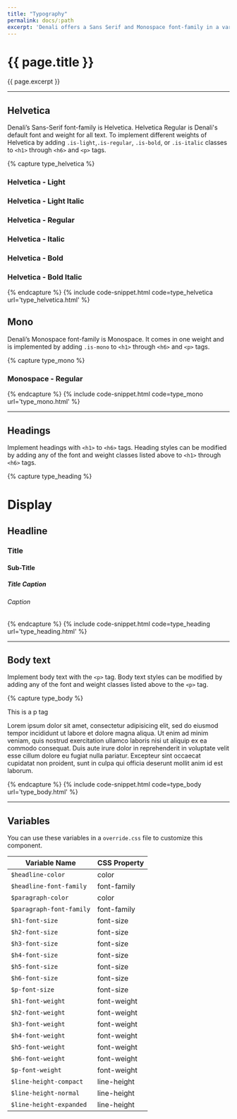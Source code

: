 ```yaml
---
title: "Typography"
permalink: docs/:path
excerpt: 'Denali offers a Sans Serif and Monospace font-family in a variety of weights and heading styles.'
---
```


# {{ page.title }}

{{ page.excerpt }}


***


## Helvetica
Denali’s Sans-Serif font-family is Helvetica. Helvetica Regular is Denali's default font and weight for all text. To implement different weights of Helvetica by adding `.is-light`,`.is-regular`, `.is-bold`, or `.is-italic` classes to `<h1>` through `<h6>` and `<p>` tags.

{% capture type_helvetica %} 
<h3 class="is-light">Helvetica - Light</h3>
<h3 class="is-light is-italic">Helvetica - Light Italic</h3>
<h3 class="is-regular">Helvetica - Regular</h3>
<h3 class="is-italic">Helvetica - Italic</h3>
<h3 class="is-bold">Helvetica - Bold</h3>
<h3 class="is-bold is-italic">Helvetica - Bold Italic</h3>
 {% endcapture %}
{% include code-snippet.html code=type_helvetica url='type_helvetica.html' %}

## Mono
Denali’s Monospace font-family is Monospace. It comes in one weight and is implemented by adding `.is-mono` to `<h1>` through `<h6>` and `<p>` tags.

{% capture type_mono %} 
<h3 class="is-mono">Monospace - Regular</h3>
 {% endcapture %}
{% include code-snippet.html code=type_mono url='type_mono.html' %}


***


## Headings
Implement headings with `<h1>` to `<h6>` tags. Heading styles can be modified by adding any of the font and weight classes listed above to `<h1>` through `<h6>` tags.

{% capture type_heading %} 
<h1>Display</h1>
<h2>Headline</h2>
<h3>Title</h3>
<h4>Sub-Title</h4>
<h5 class="is-light">Title Caption</h5>
<h6 class="is-regular">Caption</h6>
 {% endcapture %}
{% include code-snippet.html code=type_heading url='type_heading.html' %}


***


## Body text
Implement body text with the `<p>` tag. Body text styles can be modified by adding any of the font and weight classes listed above to the `<p>` tag.

{% capture type_body %} 
<p>This is a p tag</p>
<p>Lorem ipsum dolor sit amet, consectetur adipisicing elit, sed do eiusmod tempor incididunt ut labore et dolore magna aliqua. Ut enim ad minim veniam, quis nostrud exercitation ullamco laboris nisi ut aliquip ex ea commodo consequat. Duis aute irure dolor in reprehenderit in voluptate velit esse cillum dolore eu fugiat nulla pariatur. Excepteur sint occaecat cupidatat non proident, sunt in culpa qui officia deserunt mollit anim id est laborum.</p>
 {% endcapture %}
{% include code-snippet.html code=type_body url='type_body.html' %}


***

## Variables
You can use these variables in a `override.css` file to customize this component.

|Variable Name|CSS Property|
| - | - |
|`$headline-color`| color|
|`$headline-font-family`| font-family|
|`$paragraph-color`| color|
|`$paragraph-font-family`| font-family|
|`$h1-font-size`| font-size|
|`$h2-font-size`| font-size|
|`$h3-font-size`| font-size|
|`$h4-font-size`| font-size|
|`$h5-font-size`| font-size|
|`$h6-font-size`| font-size|
|`$p-font-size`| font-size|
|`$h1-font-weight`| font-weight|
|`$h2-font-weight`| font-weight|
|`$h3-font-weight`| font-weight|
|`$h4-font-weight`| font-weight|
|`$h5-font-weight`| font-weight|
|`$h6-font-weight`| font-weight|
|`$p-font-weight`| font-weight|
|`$line-height-compact`| line-height|
|`$line-height-normal`| line-height|
|`$line-height-expanded`| line-height|
